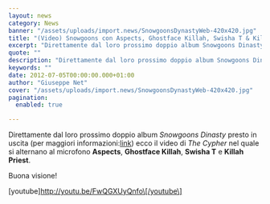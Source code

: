 ```yaml
---
layout: news
category: News
banner: "/assets/uploads/import.news/SnowgoonsDynastyWeb-420x420.jpg"
title: "(Video) Snowgoons con Aspects, Ghostface Killah, Swisha T & Killah Priest – “The Cypher”"
excerpt: "Direttamente dal loro prossimo doppio album Snowgoons Dinasty presto in uscita (per maggiori informazioni:link) ecco il video di The Cypher nel quale si alternano al microfono Aspects, Ghostface Killah, Swisha T e Killah Priest. Buona visione! [youtube]http://youtu.be/FwQGXUyQnfo[/youtube]  "
quote: ""
description: "Direttamente dal loro prossimo doppio album Snowgoons Dinasty presto in uscita (per maggiori informazioni:link) ecco il video di The Cypher nel quale si alternano al microfono Aspects, Ghostface Killah, Swisha T e Killah Priest. Buona visione! [youtube]http://youtu.be/FwQGXUyQnfo[/youtube]  "
keywords: ""
date: 2012-07-05T00:00:00.000+01:00
author: "Giuseppe Net"
cover: "/assets/uploads/import.news/SnowgoonsDynastyWeb-420x420.jpg"
pagination:
  enabled: true

---
```


Direttamente dal loro prossimo doppio album _Snowgoons Dinasty_ presto in uscita (per maggiori informazioni:[link](https://hotmc.com/snowgoons-cover-tracklist-e-nuovo-video-con-freestyle-snowgoons-dynasty-pt-2/)) ecco il video di _The Cypher_ nel quale si alternano al microfono **Aspects**, **Ghostface Killah**, **Swisha T** e **Killah Priest**.

Buona visione!

\[youtube\]http://youtu.be/FwQGXUyQnfo\[/youtube\]